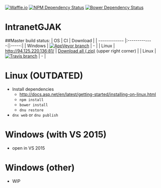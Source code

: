[![Waffle.io](https://img.shields.io/badge/Progress-waffle.io-blue.svg)](https://waffle.io/j2ghz/IntranetGJAK)
[![NPM Dependency Status](https://www.versioneye.com/user/projects/56903f23daa0bf0035000077/badge.svg?style=flat)](https://www.versioneye.com/user/projects/56903f23daa0bf0035000077)
[![Bower Dependency Status](https://www.versioneye.com/user/projects/56903ee2daa0bf003900006b/badge.svg?style=flat)](https://www.versioneye.com/user/projects/56903ee2daa0bf003900006b)
# IntranetGJAK

##Master build status:
| OS | CI | Download |
| ------------- |:-------------:|:-----:|
| Windows | [![AppVeyor branch](https://img.shields.io/appveyor/ci/j2ghz/intranetgjak/master.svg)](https://ci.appveyor.com/project/j2ghz/intranetgjak) | - |
| Linux | http://94.125.220.136:81/ | [Download all (.zip)](http://94.125.220.136:81/viewLog.html?buildTypeId=IntranetGJAK_Build&buildId=lastSuccessful&buildBranch=%3Cdefault%3E&tab=artifacts) (upper right corner) |
| Linux | [![Travis branch](https://img.shields.io/travis/j2ghz/IntranetGJAK/master.svg)](https://travis-ci.org/j2ghz/IntranetGJAK) | - |

# Linux (OUTDATED)
- Install dependencies
  - http://docs.asp.net/en/latest/getting-started/installing-on-linux.html
  - `npm install`
  - `bower install`
  - `dnu restore`
- `dnx web` or `dnu publish`

# Windows (with VS 2015)
- open in VS 2015

# Windows (other)
- WIP
